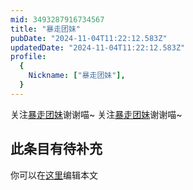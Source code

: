 ```yaml
---
mid: 3493287916734567
title: "暴走团妹"
pubDate: "2024-11-04T11:22:12.583Z"
updatedDate: "2024-11-04T11:22:12.583Z"
profile:
  {
    Nickname: ["暴走团妹"],
  }
---
```


关注[暴走团妹](https://space.bilibili.com/3493287916734567)谢谢喵~ 关注[暴走团妹](https://space.bilibili.com/3493287916734567)谢谢喵~

## 此条目有待补充
你可以在[这里](https://github.com/Yuhanawa/VTuber.ICU/edit/master/src/content/v/暴走团妹/index.md)编辑本文
